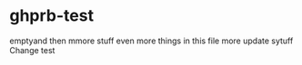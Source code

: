 ghprb-test
==========
emptyand then mmore stuff even more things in this file more update sytuff
Change test

